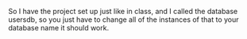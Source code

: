 So I have the project set up just like in class, and I called the database usersdb, so you just have to change all of the instances of that to your database name it should work.